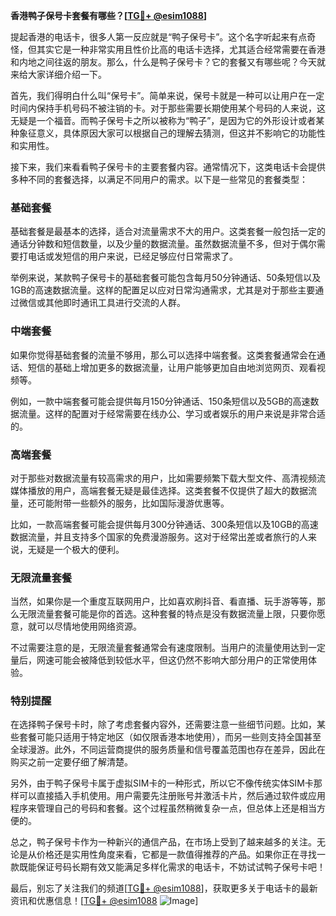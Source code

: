 **香港鸭子保号卡套餐有哪些？[[TG💪+ @esim1088](https://t.me/s/esim1088)]**

提起香港的电话卡，很多人第一反应就是“鸭子保号卡”。这个名字听起来有点奇怪，但其实它是一种非常实用且性价比高的电话卡选择，尤其适合经常需要在香港和内地之间往返的朋友。那么，什么是鸭子保号卡？它的套餐又有哪些呢？今天就来给大家详细介绍一下。

首先，我们得明白什么叫“保号卡”。简单来说，保号卡就是一种可以让用户在一定时间内保持手机号码不被注销的卡。对于那些需要长期使用某个号码的人来说，这无疑是一个福音。而鸭子保号卡之所以被称为“鸭子”，是因为它的外形设计或者某种象征意义，具体原因大家可以根据自己的理解去猜测，但这并不影响它的功能性和实用性。

接下来，我们来看看鸭子保号卡的主要套餐内容。通常情况下，这类电话卡会提供多种不同的套餐选择，以满足不同用户的需求。以下是一些常见的套餐类型：

### **基础套餐**
基础套餐是最基本的选择，适合对流量需求不大的用户。这类套餐一般包括一定的通话分钟数和短信数量，以及少量的数据流量。虽然数据流量不多，但对于偶尔需要打电话或发短信的用户来说，已经足够应付日常需求了。

举例来说，某款鸭子保号卡的基础套餐可能包含每月50分钟通话、50条短信以及1GB的高速数据流量。这样的配置足以应对日常沟通需求，尤其是对于那些主要通过微信或其他即时通讯工具进行交流的人群。

### **中端套餐**
如果你觉得基础套餐的流量不够用，那么可以选择中端套餐。这类套餐通常会在通话、短信的基础上增加更多的数据流量，让用户能够更加自由地浏览网页、观看视频等。

例如，一款中端套餐可能会提供每月150分钟通话、150条短信以及5GB的高速数据流量。这样的配置对于经常需要在线办公、学习或者娱乐的用户来说是非常合适的。

### **高端套餐**
对于那些对数据流量有较高需求的用户，比如需要频繁下载大型文件、高清视频流媒体播放的用户，高端套餐无疑是最佳选择。这类套餐不仅提供了超大的数据流量，还可能附带一些额外的服务，比如国际漫游优惠等。

比如，一款高端套餐可能会提供每月300分钟通话、300条短信以及10GB的高速数据流量，并且支持多个国家的免费漫游服务。这对于经常出差或者旅行的人来说，无疑是一个极大的便利。

### **无限流量套餐**
当然，如果你是一个重度互联网用户，比如喜欢刷抖音、看直播、玩手游等等，那么无限流量套餐可能是你的首选。这种套餐的特点是没有数据流量上限，只要你愿意，就可以尽情地使用网络资源。

不过需要注意的是，无限流量套餐通常会有速度限制。当用户的流量使用达到一定量后，网速可能会被降低到较低水平，但这仍然不影响大部分用户的正常使用体验。

### **特别提醒**
在选择鸭子保号卡时，除了考虑套餐内容外，还需要注意一些细节问题。比如，某些套餐可能只适用于特定地区（如仅限香港本地使用），而另一些则支持全国甚至全球漫游。此外，不同运营商提供的服务质量和信号覆盖范围也存在差异，因此在购买之前一定要仔细了解清楚。

另外，由于鸭子保号卡属于虚拟SIM卡的一种形式，所以它不像传统实体SIM卡那样可以直接插入手机使用。用户需要先注册账号并激活卡片，然后通过软件或应用程序来管理自己的号码和套餐。这个过程虽然稍微复杂一点，但总体上还是相当方便的。

总之，鸭子保号卡作为一种新兴的通信产品，在市场上受到了越来越多的关注。无论是从价格还是实用性角度来看，它都是一款值得推荐的产品。如果你正在寻找一款既能保证号码长期有效又能满足多样化需求的电话卡，不妨试试鸭子保号卡吧！

最后，别忘了关注我们的频道[[TG💪+ @esim1088](https://t.me/s/esim1088)]，获取更多关于电话卡的最新资讯和优惠信息！[[TG💪+ @esim1088](https://t.me/s/esim1088) ![Image](https://i.postimg.cc/4NQfJmqS/Snipaste-2025-05-13-00-14-12.png)]